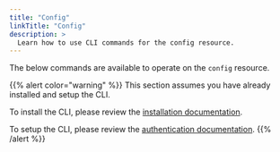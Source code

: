 ```yaml
---
title: "Config"
linkTitle: "Config"
description: >
  Learn how to use CLI commands for the config resource.
---
```


The below commands are available to operate on the `config` resource.

{{% alert color="warning" %}}
This section assumes you have already installed and setup the CLI.

To install the CLI, please review the [installation documentation](/docs/reference/cli/install/).

To setup the CLI, please review the [authentication documentation](/docs/reference/cli/authentication/).
{{% /alert %}}
